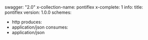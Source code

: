 swagger: "2.0"
x-collection-name: pontiflex
x-complete: 1
info:
  title: pontiflex
  version: 1.0.0
schemes:
- http
produces:
- application/json
consumes:
- application/json